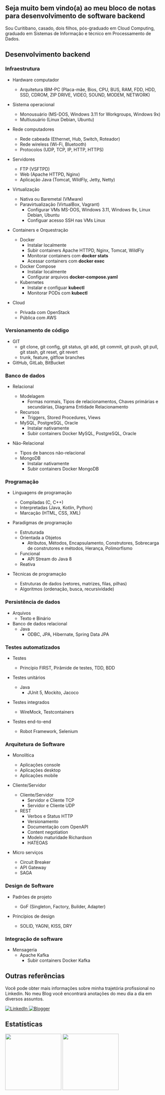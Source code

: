 <h2>Seja muito bem vindo(a) ao meu bloco de notas para desenvolvimento de software backend</h2>

<p>
Sou Curitibano, casado, dois filhos, pós-graduado em Cloud Computing, graduado em Sistemas de Informação e técnico em Processamento de Dados.
</p>

<h2>Desenvolvimento backend</h2>

<h3>Infraestrutura</h3>

- Hardware computador
  - Arquitetura IBM-PC (Placa-mãe, Bios, CPU, BUS, RAM, FDD, HDD, SSD, CDROM, ZIP DRIVE, VIDEO, SOUND, MODEM, NETWORK)

- Sistema operacional
  - Monousuário (MS-DOS, Windows 3.11 for Workgroups, Windows 9x)
  - Multiusuário (Linux Debian, Ubuntu)

- Rede computadores
  - Rede cabeada (Ethernet, Hub, Switch, Roteador)
  - Rede wireless (Wi-Fi, Bluetooth)
  - Protocolos (UDP, TCP, IP, HTTP, HTTPS)

- Servidores
  - FTP (VSFTPD)
  - Web (Apache HTTPD, Nginx)
  - Aplicação Java (Tomcat, WildFly, Jetty, Netty)

- Virtualização
  - Nativa ou Baremetal (VMware)
  - Paravirtualização (VirtualBox, Vagrant)
    - Configurar VMs MS-DOS, Windows 3.11, Windows 9x, Linux Debian, Ubuntu
    - Configuar acesso SSH nas VMs Linux

- Containers e Orquestração
  - Docker
    - Instalar localmente
    - Subir containers Apache HTTPD, Nginx, Tomcat, WildFly
    - Monitorar containers com **docker stats**
    - Acessar containers com **docker exec**
  - Docker Compose
    - Instalar localmente
    - Configurar arquivos **docker-compose.yaml**
  - Kubernetes
    - Instalar e configuar **kubectl**
    - Monitorar PODs com **kubectl**

- Cloud
  - Privada com OpenStack
  - Pública com AWS

<h3>Versionamento de código</h3>

- GIT
  - git clone, git config, git status, git add, git commit, git push, git pull, git stash, git reset, git revert
  - trunk, feature, gitflow branches
- GitHub, GitLab, BitBucket

<h3>Banco de dados</h3>

- Relacional
  - Modelagem
    - Formas normais, Tipos de relacionamentos, Chaves primárias e secundárias, Diagrama Entidade Relacionamento
  - Recursos
    - Triggers, Stored Procedures, Views
  - MySQL, PostgreSQL, Oracle
    - Instalar nativamente
    - Subir containers Docker MySQL, PostgreSQL, Oracle

- Não-Relacional
  - Tipos de bancos não-relacional
  - MongoDB
    - Instalar nativamente
    - Subir containers Docker MongoDB

<h3>Programação</h3>

- Linguagens de programação
  - Compiladas (C, C++)
  - Interpretadas (Java, Kotlin, Python)
  - Marcação (HTML, CSS, XML)

- Paradigmas de programação
  - Estruturada
  - Orientada a Objetos
    - Atributos, Métodos, Encapsulamento, Construtores, Sobrecarga de construtores e métodos, Herança, Polimorfismo
  - Funcional
    - API Stream do Java 8
  - Reativa

- Técnicas de programação
  - Estruturas de dados (vetores, matrizes, filas, pilhas) 
  - Algoritmos (ordenação, busca, recursividade)

<h3>Persistência de dados</h3>

- Arquivos
  - Texto e Binário
- Banco de dados relacional
  - Java
    - ODBC, JPA, Hibernate, Spring Data JPA

<h3>Testes automatizados</h3>

- Testes
  - Princípio FIRST, Pirâmide de testes, TDD, BDD

- Testes unitários
  - Java
    - JUnit 5, Mockito, Jacoco

- Testes integrados
  - WireMock, Testcontainers

- Testes end-to-end
  - Robot Framework, Selenium

<h3>Arquitetura de Software</h3>

- Monolítica
  - Aplicações console
  - Aplicações desktop
  - Aplicações mobile

- Cliente/Servidor
  - Cliente/Servidor
    - Servidor e Cliente TCP
    - Servidor e Cliente UDP
  - REST
    - Verbos e Status HTTP
    - Versionamento
    - Documentação com OpenAPI
    - Content negotiation
    - Modelo maturidade Richardson
    - HATEOAS

- Micro serviços
  - Circuit Breaker
  - API Gateway
  - SAGA

<h3>Design de Software</h3>

- Padrões de projeto
  - GoF (Singleton, Factory, Builder, Adapter)

- Princípios de design
  - SOLID, YAGNI, KISS, DRY

<h3>Integração de software</h3>

- Mensageria
  - Apache Kafka
    - Subir containers Docker Kafka

<h2>Outras referências</h2>
<p>
Você pode obter mais informações sobre minha trajetória profissional no Linkedin. No meu Blog você encontrará anotações do meu dia a dia em diversos assuntos.
</p>
<p>
  <a href="https://www.linkedin.com/in/erosvitor/" target="_blank">
    <img alt="LinkedIn" src="https://img.shields.io/badge/linkedin-%230077B5.svg?&style=for-the-badge&logo=linkedin&logoColor=white" />
  </a>
  <a href="https://erosvitor.blogspot.com/" target="_blank">
    <img alt="Blogger" src="https://img.shields.io/badge/blogger-%23FF5722.svg?&style=for-the-badge&logo=blogger&logoColor=white" />
  </a>  
</p>

<h2>Estatísticas</h2>
<div align="left">
<img height="180em" src="https://github-readme-stats.vercel.app/api/top-langs/?username=erosvitor&show_icons=true&hide_border=false&layout=compact&langs_count=8&theme=default"/>
	
<img height="180em" src="https://github-readme-stats.vercel.app/api?username=erosvitor&show_icons=true&hide_border=false&count_private=true&include_all_commits=true&theme=default" />
</div>
